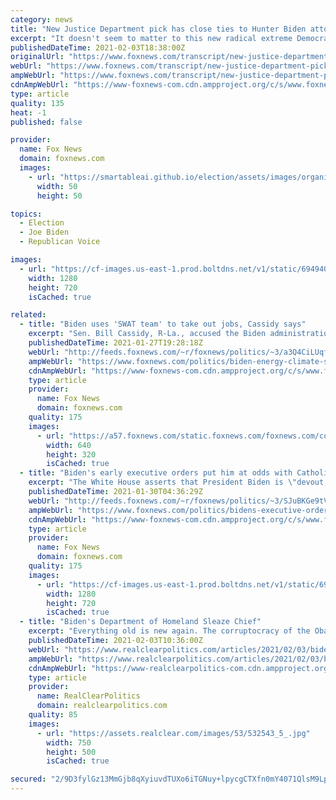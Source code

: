 ```yaml
---
category: news
title: "New Justice Department pick has close ties to Hunter Biden attorney"
excerpt: "It doesn't seem to matter to this new radical extreme Democratic Party, and Mr. Unity is not weighing in. They will never miss an opportunity to try to politically bludgeon Donald Trump. They will do anything to prevent him from running again in 2024."
publishedDateTime: 2021-02-03T18:38:00Z
originalUrl: "https://www.foxnews.com/transcript/new-justice-department-pick-has-close-ties-to-hunter-biden-attorney"
webUrl: "https://www.foxnews.com/transcript/new-justice-department-pick-has-close-ties-to-hunter-biden-attorney"
ampWebUrl: "https://www.foxnews.com/transcript/new-justice-department-pick-has-close-ties-to-hunter-biden-attorney.amp"
cdnAmpWebUrl: "https://www-foxnews-com.cdn.ampproject.org/c/s/www.foxnews.com/transcript/new-justice-department-pick-has-close-ties-to-hunter-biden-attorney.amp"
type: article
quality: 135
heat: -1
published: false

provider:
  name: Fox News
  domain: foxnews.com
  images:
    - url: "https://smartableai.github.io/election/assets/images/organizations/foxnews.com-50x50.jpg"
      width: 50
      height: 50

topics:
  - Election
  - Joe Biden
  - Republican Voice

images:
  - url: "https://cf-images.us-east-1.prod.boltdns.net/v1/static/694940094001/b101c2bc-406d-439e-8607-d0c805f41ade/ca8deed2-0787-4933-aa8b-b0d410b1fb65/1280x720/match/image.jpg"
    width: 1280
    height: 720
    isCached: true

related:
  - title: "Biden uses 'SWAT team' to take out jobs, Cassidy says"
    excerpt: "Sen. Bill Cassidy, R-La., accused the Biden administration of being unsympathetic toward the thousands of Americans whose jobs were lost due to new policies put into effect in the first days of the new presidency."
    publishedDateTime: 2021-01-27T19:28:18Z
    webUrl: "http://feeds.foxnews.com/~r/foxnews/politics/~3/a3Q4CiLUqf4/biden-energy-climate-swat-team-take-out-jobs-cassidy"
    ampWebUrl: "https://www.foxnews.com/politics/biden-energy-climate-swat-team-take-out-jobs-cassidy.amp"
    cdnAmpWebUrl: "https://www-foxnews-com.cdn.ampproject.org/c/s/www.foxnews.com/politics/biden-energy-climate-swat-team-take-out-jobs-cassidy.amp"
    type: article
    provider:
      name: Fox News
      domain: foxnews.com
    quality: 175
    images:
      - url: "https://a57.foxnews.com/static.foxnews.com/foxnews.com/content/uploads/2021/01/640/320/Jennifer-Granholm-Energy-Secretary-Nominee-AP.jpg?ve=1&tl=1"
        width: 640
        height: 320
        isCached: true
  - title: "Biden's early executive orders put him at odds with Catholic Church"
    excerpt: "The White House asserts that President Biden is \"devout,\" but many in Church leadership and among the rank-and-file have denounced his policies."
    publishedDateTime: 2021-01-30T04:36:29Z
    webUrl: "http://feeds.foxnews.com/~r/foxnews/politics/~3/SJuBKGe9tVQ/bidens-executive-orders-catholic-church"
    ampWebUrl: "https://www.foxnews.com/politics/bidens-executive-orders-catholic-church.amp"
    cdnAmpWebUrl: "https://www-foxnews-com.cdn.ampproject.org/c/s/www.foxnews.com/politics/bidens-executive-orders-catholic-church.amp"
    type: article
    provider:
      name: Fox News
      domain: foxnews.com
    quality: 175
    images:
      - url: "https://cf-images.us-east-1.prod.boltdns.net/v1/static/694940094001/3a49a324-5f30-4b69-97c2-9d9175f94a48/3d8f7535-62b6-4e2b-b2bf-51ba9ec2f29b/1280x720/match/image.jpg"
        width: 1280
        height: 720
        isCached: true
  - title: "Biden's Department of Homeland Sleaze Chief"
    excerpt: "Everything old is new again. The corruptocracy of the Obama administration is back with a vengeance in the White House. Once more, the"
    publishedDateTime: 2021-02-03T10:36:00Z
    webUrl: "https://www.realclearpolitics.com/articles/2021/02/03/bidens_department_of_homeland_sleaze_chief_145172.html#!"
    ampWebUrl: "https://www.realclearpolitics.com/articles/2021/02/03/bidens_department_of_homeland_sleaze_chief_145172.amp.html"
    cdnAmpWebUrl: "https://www-realclearpolitics-com.cdn.ampproject.org/c/s/www.realclearpolitics.com/articles/2021/02/03/bidens_department_of_homeland_sleaze_chief_145172.amp.html"
    type: article
    provider:
      name: RealClearPolitics
      domain: realclearpolitics.com
    quality: 85
    images:
      - url: "https://assets.realclear.com/images/53/532543_5_.jpg"
        width: 750
        height: 500
        isCached: true

secured: "2/9D3fylGz13MmGjb8qXyiuvdTUXo6iTGNuy+lpycgCTXfn0mY4071QlsM9LpObmSzHSgIIWbBeelvbydlwhnx+H2M8c733wP/XxNyGnAJdlAsBDgDm5pbi0AW0UhCr4l8+v63SBJbSrf/DQLaQAdirXXuOQhpZV8Dt9RZZoeqK1LLQq4qGqMGp66zOzBiXaKEF8+l28eq9eiiom18FxBjIKt67R1lmgq9/na0GsXb7HdZqzkHtpsV4j28XxTGjT4fF1rcT8g6K9Rp723Cs5YD6V0zyJFqeE5oiRF33w31IJFsCSKz8256rIRpcuGJvd2edIsj1Pj9DDPWBe0kVWOoUFsChxCrVzmBXQiNRBEow=;yzkiUnXdJnQlxXPzQF8iYQ=="
---
```


